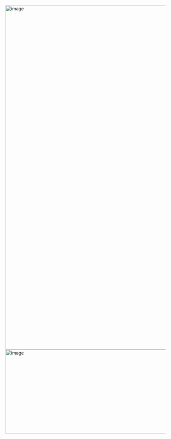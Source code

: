<img width="1919" height="1079" alt="image" src="https://github.com/user-attachments/assets/66b3c88a-c86c-4289-82f5-13c0adf7fb0d" />
<img width="1134" height="264" alt="image" src="https://github.com/user-attachments/assets/513cee44-c41d-45d4-b156-a76d8861098c" />

